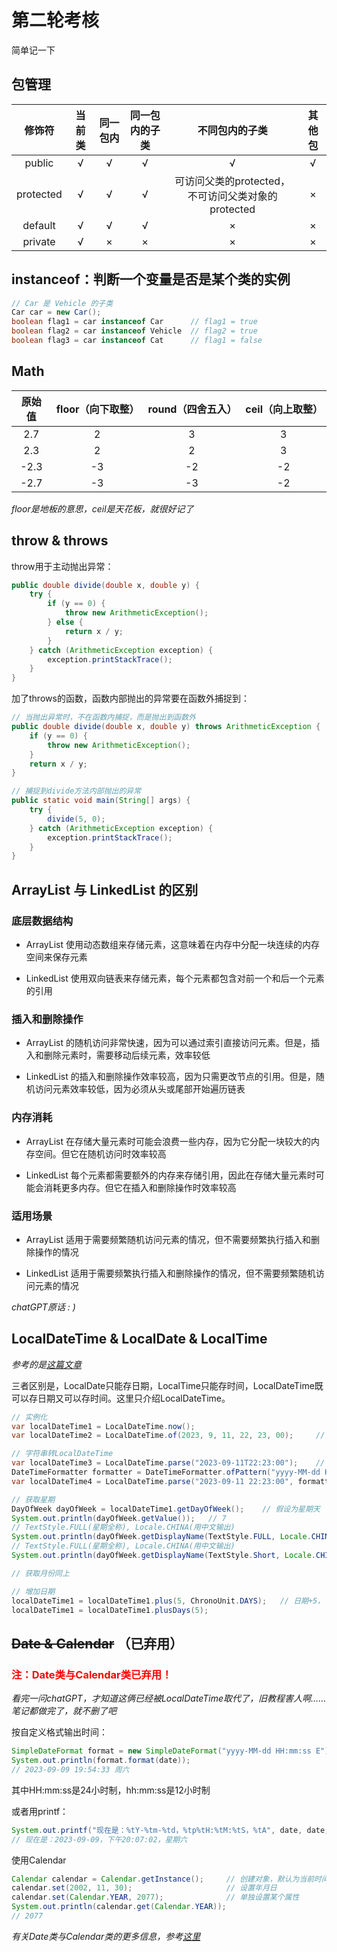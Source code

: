 # 第二轮考核

简单记一下


## 包管理

修饰符|当前类|同一包内|同一包内的子类|不同包内的子类|其他包
:-:|:-:|:-:|:-:|:-:|:-:
public|√|√|√|√|√
protected|√|√|√|可访问父类的protected，不可访问父类对象的protected|×
default|√|√|√|×|×
private|√|×|×|×|×


## instanceof：判断一个变量是否是某个类的实例

``` java
// Car 是 Vehicle 的子类
Car car = new Car();
boolean flag1 = car instanceof Car      // flag1 = true
boolean flag2 = car instanceof Vehicle  // flag2 = true
boolean flag3 = car instanceof Cat      // flag1 = false
```


## Math

原始值|floor（向下取整）|round（四舍五入）|ceil（向上取整）
:-:|:-:|:-:|:-:
2.7|2|3|3
2.3|2|2|3
-2.3|-3|-2|-2
-2.7|-3|-3|-2

*floor是地板的意思，ceil是天花板，就很好记了*


## throw & throws

throw用于主动抛出异常：

``` java
public double divide(double x, double y) {
    try {
        if (y == 0) {
            throw new ArithmeticException();
        } else {
            return x / y;
        }
    } catch (ArithmeticException exception) {
        exception.printStackTrace();
    }
}
```

加了throws的函数，函数内部抛出的异常要在函数外捕捉到：

``` java
// 当抛出异常时，不在函数内捕捉，而是抛出到函数外
public double divide(double x, double y) throws ArithmeticException {
    if (y == 0) {
        throw new ArithmeticException();
    }
    return x / y;
}

// 捕捉到divide方法内部抛出的异常
public static void main(String[] args) {
    try {
        divide(5, 0);
    } catch (ArithmeticException exception) {
        exception.printStackTrace();
    }
}
```


## ArrayList 与 LinkedList 的区别

### 底层数据结构

* ArrayList 使用动态数组来存储元素，这意味着在内存中分配一块连续的内存空间来保存元素

* LinkedList 使用双向链表来存储元素，每个元素都包含对前一个和后一个元素的引用

### 插入和删除操作

* ArrayList 的随机访问非常快速，因为可以通过索引直接访问元素。但是，插入和删除元素时，需要移动后续元素，效率较低

* LinkedList 的插入和删除操作效率较高，因为只需更改节点的引用。但是，随机访问元素效率较低，因为必须从头或尾部开始遍历链表

### 内存消耗

* ArrayList 在存储大量元素时可能会浪费一些内存，因为它分配一块较大的内存空间。但它在随机访问时效率较高

* LinkedList 每个元素都需要额外的内存来存储引用，因此在存储大量元素时可能会消耗更多内存。但它在插入和删除操作时效率较高

### 适用场景

* ArrayList 适用于需要频繁随机访问元素的情况，但不需要频繁执行插入和删除操作的情况

* LinkedList 适用于需要频繁执行插入和删除操作的情况，但不需要频繁随机访问元素的情况

*chatGPT原话 : )*


## LocalDateTime & LocalDate & LocalTime

*参考的是[这篇文章](https://blog.csdn.net/LiuQQ567/article/details/131269552)*

三者区别是，LocalDate只能存日期，LocalTime只能存时间，LocalDateTime既可以存日期又可以存时间。这里只介绍LocalDateTime。

``` java
// 实例化
var localDateTime1 = LocalDateTime.now();
var localDateTime2 = LocalDateTime.of(2023, 9, 11, 22, 23, 00);     // 2023-09-11 22:23:00

// 字符串转LocalDateTime
var localDateTime3 = LocalDateTime.parse("2023-09-11T22:23:00");    // 必须要有T
DateTimeFormatter formatter = DateTimeFormatter.ofPattern("yyyy-MM-dd HH:mm:ss");
var localDateTime4 = LocalDateTime.parse("2023-09-11 22:23:00", formatter);     // 将字符串按照formatter中规定的格式转化

// 获取星期
DayOfWeek dayOfWeek = localDateTime1.getDayOfWeek();    // 假设为星期天
System.out.println(dayOfWeek.getValue());   // 7
// TextStyle.FULL(星期全称), Locale.CHINA(用中文输出)
System.out.println(dayOfWeek.getDisplayName(TextStyle.FULL, Locale.CHINA));     // 星期日
// TextStyle.FULL(星期全称), Locale.CHINA(用中文输出)
System.out.println(dayOfWeek.getDisplayName(TextStyle.Short, Locale.CHINA));    // 周日

// 获取月份同上

// 增加日期
localDateTime1 = localDateTime1.plus(5, ChronoUnit.DAYS);   // 日期+5，下同
localDateTime1 = localDateTime1.plusDays(5);
```


## ~~Date & Calendar~~ （已弃用）

**<h3 style="color: red">注：Date类与Calendar类已弃用！</h3>**

*看完一问chatGPT，才知道这俩已经被LocalDateTime取代了，旧教程害人啊……笔记都做完了，就不删了吧*

按自定义格式输出时间：

``` java
SimpleDateFormat format = new SimpleDateFormat("yyyy-MM-dd HH:mm:ss E");
System.out.println(format.format(date));
// 2023-09-09 19:54:33 周六
```

其中HH:mm:ss是24小时制，hh:mm:ss是12小时制

或者用printf：

``` java
System.out.printf("现在是：%tY-%tm-%td，%tp%tH:%tM:%tS，%tA", date, date, date, date, date, date, date, date);
// 现在是：2023-09-09，下午20:07:02，星期六
```

使用Calendar

``` java
Calendar calendar = Calendar.getInstance();     // 创建对象，默认为当前时间
calendar.set(2002, 11, 30);                     // 设置年月日
calendar.set(Calendar.YEAR, 2077);              // 单独设置某个属性
System.out.println(calendar.get(Calendar.YEAR));
// 2077
```

*有关Date类与Calendar类的更多信息，参考[这里](https://www.runoob.com/java/java-date-time.html)*